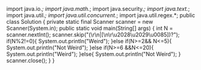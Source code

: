 import java.io.*;
import java.math.*;
import java.security.*;
import java.text.*;
import java.util.*;
import java.util.concurrent.*;
import java.util.regex.*;
public class Solution {
    private static final Scanner scanner = new Scanner(System.in);
    public static void main(String[] args) {
        int N = scanner.nextInt();
        scanner.skip("(\r\n|[\n\r\u2028\u2029\u0085])?");
          if(N%2!=0){
              System.out.println("Weird");
          }else if(N>=2&& N<=5){
              System.out.println("Not Weird");
          }else if(N>=6 &&N<=20){
              System.out.println("Weird");
          }else{
              System.out.println("Not Weird");
          }
        scanner.close();
    }
}
